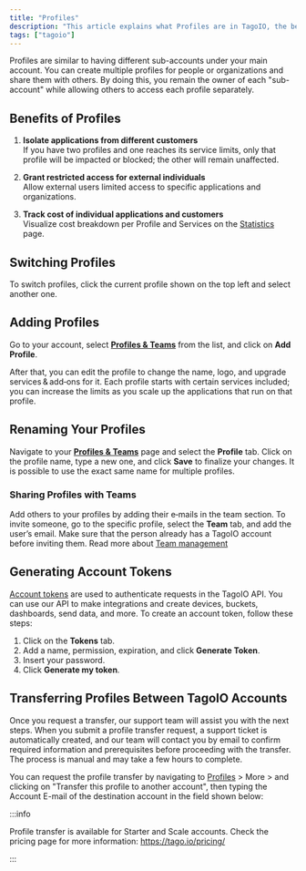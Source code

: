 ```yaml
---
title: "Profiles"
description: "This article explains what Profiles are in TagoIO, the benefits of using them, how to switch between profiles, and how profile transfers between TagoIO accounts are handled."
tags: ["tagoio"]
---
```

Profiles are similar to having different sub-accounts under your main account. You can create multiple profiles for people or organizations and share them with others. By doing this, you remain the owner of each "sub-account" while allowing others to access each profile separately.

## Benefits of Profiles

1. **Isolate applications from different customers**  
   If you have two profiles and one reaches its service limits, only that profile will be impacted or blocked; the other will remain unaffected.

2. **Grant restricted access for external individuals**  
   Allow external users limited access to specific applications and organizations.

3. **Track cost of individual applications and customers**  
   Visualize cost breakdown per Profile and Services on the [Statistics](/docs/tagoio/my-account/billing/index.md) page.

## Switching Profiles

To switch profiles, click the current profile shown on the top left and select another one.

<!-- Image placeholder removed for build -->


## Adding Profiles

Go to your account, select **[Profiles & Teams](https://admin.tago.io/profile)** from the list, and click on **Add Profile**.

After that, you can edit the profile to change the name, logo, and upgrade services & add‑ons for it. Each profile starts with certain services included; you can increase the limits as you scale up the applications that run on that profile.

## Renaming Your Profiles

Navigate to your **[Profiles & Teams](https://admin.tago.io/profile)** page and select the **Profile** tab. Click on the profile name, type a new one, and click **Save** to finalize your changes. It is possible to use the exact same name for multiple profiles.

### Sharing Profiles with Teams

Add others to your profiles by adding their e‑mails in the team section. To invite someone, go to the specific profile, select the **Team** tab, and add the user’s email. Make sure that the person already has a TagoIO account before inviting them. Read more about [Team management](/docs/tagoio/profiles/team-management-sharing-your-profile.md)

## Generating Account Tokens

[Account tokens](/docs/tagoio/profiles/account-token.md) are used to authenticate requests in the TagoIO API. You can use our API to make integrations and create devices, buckets, dashboards, send data, and more. To create an account token, follow these steps:

1. Click on the **Tokens** tab.  
2. Add a name, permission, expiration, and click **Generate Token**.  
3. Insert your password.  
4. Click **Generate my token**.


## Transferring Profiles Between TagoIO Accounts

Once you request a transfer, our support team will assist you with the next steps. When you submit a profile transfer request, a support ticket is automatically created, and our team will contact you by email to confirm required information and prerequisites before proceeding with the transfer. The process is manual and may take a few hours to complete.

You can request the profile transfer by navigating to [Profiles](https://admin.tago.io/profile) > More > and clicking on "Transfer this profile to another account", then typing the Account E-mail of the destination account in the field shown below:

:::info

Profile transfer is available for Starter and Scale accounts. Check the pricing page for more information: https://tago.io/pricing/

:::